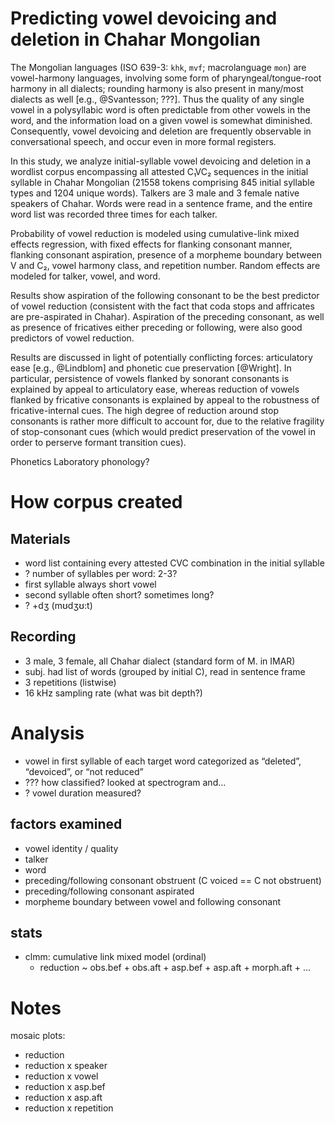 # Predicting vowel devoicing and deletion in Chahar Mongolian
<!-- Choose a title that clearly indicates the topic of the research and is not more than one 7-inch typed line. Note that your choice of title has considerable influence on how your paper or poster is grouped with others to form thematically coherent sessions. A clear relationship between the title and content of your abstract will help ensure it is assigned to an appropriate session, should it be selected for presentation. -->

<!-- State the problem or research question raised by prior work, with specific reference to relevant prior research. -->
The Mongolian languages (ISO 639-3: `khk`, `mvf`; macrolanguage `mon`) are vowel-harmony languages, involving some form of pharyngeal/tongue-root harmony in all dialects; rounding harmony is also present in many/most dialects as well [e.g., @Svantesson; ???]. Thus the quality of any single vowel in a polysyllabic word is often predictable from other vowels in the word, and the information load on a given vowel is somewhat diminished. Consequently, vowel devoicing and deletion are frequently observable in conversational speech, and occur even in more formal registers.

<!-- State the main point or argument of the proposed presentation. -->
In this study, we analyze initial-syllable vowel devoicing and deletion in a wordlist corpus encompassing all attested C₁VC₂ sequences in the initial syllable in Chahar Mongolian (21558 tokens comprising 845 initial syllable types and 1204 unique words). Talkers are 3 male and 3 female native speakers of Chahar<!-- (the prestige dialect of Mongolian as spoken in the People’s Republic of China)-->. Words were read in a sentence frame, and the entire word list was recorded three times for each talker.

<!-- Regardless of the subfield, cite sufficient data, and explain why and how they support the main point or argument. When examples are in languages other than English, provide word-by-word glosses and underline the portions of the examples which are critical to the argument. Explain abbreviations at their first occurrence. -->

<!-- If your research presents the results of experiments, but collection of results is not yet complete, then report what results you've already obtained in sufficient detail that your abstract may be evaluated. Also indicate explicitly the nature of the experimental design and the specific hypothesis tested. -->

<!-- State the relevance of your ideas to past work or to the future development of the field. Describe analyses in as much detail as possible. Avoid saying in effect "a solution to this problem will be presented". If you are taking a stand on a controversial issue, summarize the arguments that led you to your position. -->
Probability of vowel reduction is modeled using cumulative-link mixed effects regression, with fixed effects for flanking consonant manner, flanking consonant aspiration, presence of a morpheme boundary between V and C₂, vowel harmony class, and repetition number. Random effects are modeled for talker, vowel, and word.

Results show aspiration of the following consonant to be the best predictor of vowel reduction (consistent with the fact that coda stops and affricates are pre-aspirated in Chahar). Aspiration of the preceding consonant, as well as presence of fricatives either preceding or following, were also good predictors of vowel reduction.

<!-- State the contribution to linguistic research made by the analysis. -->
Results are discussed in light of potentially conflicting forces: articulatory ease [e.g., @Lindblom] and phonetic cue preservation [@Wright]. In particular, persistence of vowels flanked by sonorant consonants is explained by appeal to articulatory ease, whereas reduction of vowels flanked by fricative consonants is explained by appeal to the robustness of fricative-internal cues. The high degree of reduction around stop consonants is rather more difficult to account for, due to the relative fragility of stop-consonant cues (which would predict preservation of the vowel in order to perserve formant transition cues). 

<!-- While citation in the text of the relevant literature is essential, a separate list of references at the end of the abstract is generally unnecessary. -->

<!-- When you submit your abstract to the website, please identify a primary field on the basis of the abstract's general topic area, and use the secondary field to indicate methodology or a secondary topic. For example, a paper or poster about the production of relative clauses could have "syntax" as its primary field, and "psycholinguistics" as the secondary field. This will make it easier to assign your abstract to appropriate reviewers. -->
Phonetics
Laboratory phonology?

<!-- END ABSTRACT. NOTES/QUESTIONS FOLLOW. -->

# How corpus created

## Materials
- word list containing every attested CVC combination in the initial syllable
- ? number of syllables per word: 2-3?
- first syllable always short vowel
- second syllable often short? sometimes long?
- ? +dʒ (mʊdʒʊ:t)

## Recording
- 3 male, 3 female, all Chahar dialect (standard form of M. in IMAR)
- subj. had list of words (grouped by initial C), read in sentence frame
- 3 repetitions (listwise)
- 16 kHz sampling rate (what was bit depth?)

# Analysis
- vowel in first syllable of each target word categorized as “deleted”, “devoiced”, or “not reduced”
- ??? how classified?  looked at spectrogram and...
- ? vowel duration measured?

## factors examined
- vowel identity / quality
- talker
- word
- preceding/following consonant obstruent (C voiced == C not obstruent)
- preceding/following consonant aspirated
- morpheme boundary between vowel and following consonant

## stats
- clmm: cumulative link mixed model (ordinal)
    - reduction ~ obs.bef + obs.aft + asp.bef + asp.aft + morph.aft + ...

# Notes
mosaic plots:
- reduction
- reduction x speaker
- reduction x vowel
- reduction x asp.bef
- reduction x asp.aft
- reduction x repetition
